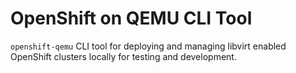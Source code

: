 # OpenShift on QEMU CLI Tool

`openshift-qemu` CLI tool for deploying and managing libvirt enabled OpenShift clusters locally for 
testing and development.
